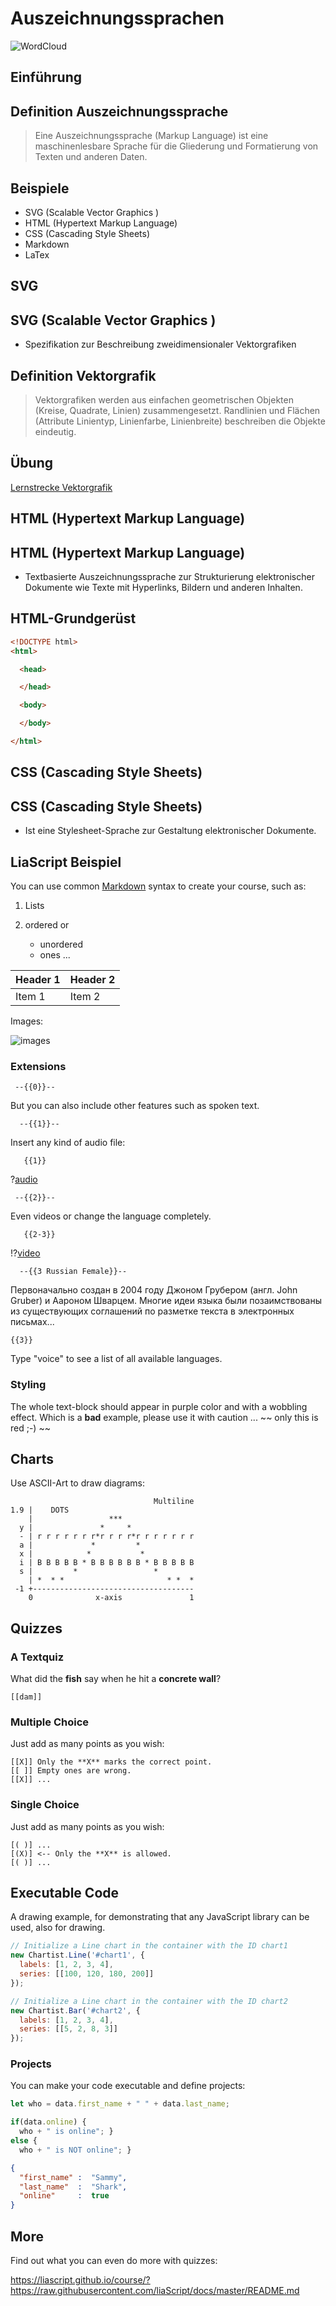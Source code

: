 <!--
author:   Dirk Koehler

email:    koehler.di@gykl.lernsax.de

version:  0.0.1

language: de

narrator: DE Deutsch Male

comment:  Einführung Auszeichnungssprachen Informatik Klasse 9

link:     https://cdn.jsdelivr.net/chartist.js/latest/chartist.min.css

script:   https://cdn.jsdelivr.net/chartist.js/latest/chartist.min.js

translation: Deutsch  translations/German.md

-->

# Auszeichnungssprachen

![WordCloud](img/wordcloud-1.png)

## Einführung

Definition Auszeichnungssprache
-------------------------------

<!-- style="background-color:rgba(57, 145, 147, 0.25); border-radius:10px; color:#000000; font-weight:400" -->
> Eine Auszeichnungssprache (Markup Language) ist eine maschinenlesbare Sprache für die Gliederung und Formatierung von Texten und anderen Daten.

Beispiele
-------------------------------

* SVG (Scalable Vector Graphics ) 
* HTML (Hypertext Markup Language)
* CSS (Cascading Style Sheets)
* Markdown 
* LaTex

## SVG 

SVG (Scalable Vector Graphics )
-------------------------------

* Spezifikation zur Beschreibung zweidimensionaler Vektorgrafiken

Definition Vektorgrafik
-------------------------------

<!-- style="background-color:rgba(57, 145, 147, 0.25); border-radius:10px; color:#000000; font-weight:400" -->
>Vektorgrafiken werden aus einfachen geometrischen Objekten (Kreise, Quadrate, Linien) zusammengesetzt. Randlinien und Flächen (Attribute Linientyp, Linienfarbe, Linienbreite) beschreiben die Objekte eindeutig.

Übung
-------------------------------

[Lernstrecke Vektorgrafik](https://www.inf-schule.de/information/informationsdarstellungxml/darstellunginformation/fallstudie_grafiken/lernstrecke_svg/lernstrecke)

## HTML (Hypertext Markup Language)

HTML (Hypertext Markup Language)
--------------------------------

* Textbasierte Auszeichnungssprache zur Strukturierung elektronischer Dokumente wie Texte mit Hyperlinks, Bildern und anderen Inhalten. 

HTML-Grundgerüst
----------------

```html
<!DOCTYPE html>
<html>

  <head>

  </head>

  <body>

  </body>

</html>
```


## CSS (Cascading Style Sheets)

CSS (Cascading Style Sheets)
----------------------------

 * Ist eine Stylesheet-Sprache zur Gestaltung elektronischer Dokumente.

## LiaScript Beispiel

You can use common [Markdown](https://github.com/adam-p/markdown-here/wiki/Markdown-Cheatsheet) syntax to create your course, such as:

1. Lists
2. ordered or

   * unordered
   * ones ...


| Header 1   | Header 2   |
| :--------- | :--------- |
| Item 1     | Item 2     |


Images:

![images](https://farm2.static.flickr.com/1618/26701766821_7bea494826.jpg)


### Extensions

     --{{0}}--
But you can also include other features such as spoken text.

      --{{1}}--
Insert any kind of audio file:

       {{1}}
?[audio](https://bigsoundbank.com/UPLOAD/mp3/1068.mp3)


     --{{2}}--
Even videos or change the language completely.

       {{2-3}}
!?[video](https://www.youtube.com/watch?v=bICfKRyKTwE)


      --{{3 Russian Female}}--
Первоначально создан в 2004 году Джоном Грубером (англ. John Gruber) и Аароном
Шварцем. Многие идеи языка были позаимствованы из существующих соглашений по
разметке текста в электронных письмах...


    {{3}}
Type "voice" to see a list of all available languages.


### Styling

<!-- class = "animated rollIn" style = "animation-delay: 2s; color: purple" -->
The whole text-block should appear in purple color and with a wobbling effect.
Which is a **bad** example, please use it with caution ...
~~ only this is red ;-) ~~ <!-- class = "animated infinite bounce" style = "color: red;" -->

## Charts

Use ASCII-Art to draw diagrams:

                                    Multiline
    1.9 |    DOTS
        |                 ***
      y |               *     *
      - | r r r r r r r*r r r r*r r r r r r r
      a |             *         *
      x |            *           *
      i | B B B B B * B B B B B B * B B B B B
      s |         *                 *
        | *  * *                       * *  *
     -1 +------------------------------------
        0              x-axis               1

## Quizzes

### A Textquiz

What did the **fish** say when he hit a **concrete wall**?

    [[dam]]

### Multiple Choice

Just add as many points as you wish:

    [[X]] Only the **X** marks the correct point.
    [[ ]] Empty ones are wrong.
    [[X]] ...

### Single Choice

Just add as many points as you wish:

    [( )] ...
    [(X)] <-- Only the **X** is allowed.
    [( )] ...

## Executable Code

A drawing example, for demonstrating that any JavaScript library can be used, also for drawing.

```javascript
// Initialize a Line chart in the container with the ID chart1
new Chartist.Line('#chart1', {
  labels: [1, 2, 3, 4],
  series: [[100, 120, 180, 200]]
});

// Initialize a Line chart in the container with the ID chart2
new Chartist.Bar('#chart2', {
  labels: [1, 2, 3, 4],
  series: [[5, 2, 8, 3]]
});
```
<script>@input</script>

<div class="ct-chart ct-golden-section" id="chart1"></div>
<div class="ct-chart ct-golden-section" id="chart2"></div>


### Projects

You can make your code executable and define projects:

``` js     -EvalScript.js
let who = data.first_name + " " + data.last_name;

if(data.online) {
  who + " is online"; }
else {
  who + " is NOT online"; }
```
``` json    +Data.json
{
  "first_name" :  "Sammy",
  "last_name"  :  "Shark",
  "online"     :  true
}
```
<script>
  // insert the JSON dataset into the local variable data
  let data = @input(1);

  // eval the script that uses this dataset
  eval(`@input(0)`);
</script>

## More

Find out what you can even do more with quizzes:

https://liascript.github.io/course/?https://raw.githubusercontent.com/liaScript/docs/master/README.md
